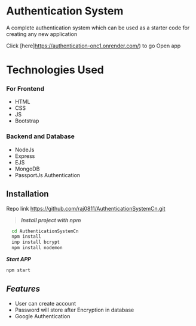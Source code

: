 
# Authentication System
A complete authentication system which can be used as a starter code for creating any new
application

Click [here]https://authentication-onc1.onrender.com/) to go Open app


# Technologies Used

### For Frontend
* HTML
* CSS
* JS
* Bootstrap 

### Backend and Database

* NodeJs
* Express
* EJS
* MongoDB
* PassportJs Authentication 



## Installation

Repo link 
https://github.com/raj0811/AuthenticationSystemCn.git


> ***Install project with npm***       

```bash
  cd AuthenticationSystemCn
  npm install
  inp install bcrypt
  npm install nodemon

```

***Start APP***

```bash 
npm start
```



    
## ***Features***

- User can create account 
- Password will store after Encryption in database
- Google Authentication



